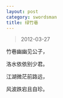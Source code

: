 ```yaml
---
layout: post
category: swordsman
title: 绿竹巷
---
```


> 2012-03-27

竹巷幽幽见公子，

洛水依依别少君。

江湖微茫前路远，

风波跌宕且自珍。